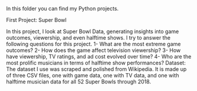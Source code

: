 In this folder you can find my Python projects.

First Project: Super Bowl

In this project, I look at Super Bowl Data, generating insights into game outcomes, viewership, and even halftime shows. I try to answer the following questions for this project.
1-	What are the most extreme game outcomes?
2-	How does the game affect television viewership?
3-	How have viewership, TV ratings, and ad cost evolved over time?
4-	Who are the most prolific musicians in terms of halftime show performances?
Dataset:
The dataset I use was scraped and polished from Wikipedia. It is made up of three CSV files, one with game data, one with TV data, and one with halftime musician data for all 52 Super Bowls through 2018.
